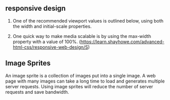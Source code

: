 ## responsive design
1. One of the recommended viewport values is outlined below, using both the width and initial-scale properties.<meta name="viewport" content="width=device-width, initial-scale=1"> 

2. One quick way to make media scalable is by using the max-width property with a value of 100%. (https://learn.shayhowe.com/advanced-html-css/responsive-web-design/S)


## Image Sprites
An image sprite is a collection of images put into a single image.
A web page with many images can take a long time to load and generates multiple server requests.
Using image sprites will reduce the number of server requests and save bandwidth.

